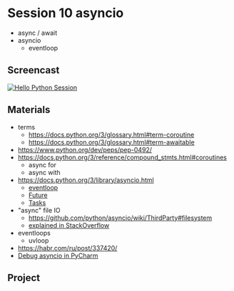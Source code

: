 # Session 10 asyncio
- async / await
- asyncio
  - eventloop


## Screencast
[![Hello Python Session](http://img.youtube.com/vi/wgoimK53MM8/0.jpg)](http://www.youtube.com/watch?v=wgoimK53MM8 "Hello Python Session")


## Materials
- terms
    - https://docs.python.org/3/glossary.html#term-coroutine
    - https://docs.python.org/3/glossary.html#term-awaitable
- https://www.python.org/dev/peps/pep-0492/
- https://docs.python.org/3/reference/compound_stmts.html#coroutines
    - async for
    - async with
- https://docs.python.org/3/library/asyncio.html
    - [eventloop](https://docs.python.org/3/library/asyncio-eventloop.html)
    - [Future](https://docs.python.org/3/library/asyncio-future.html)
    - [Tasks](https://docs.python.org/3/library/asyncio-task.html)    
- "async" file IO
    - https://github.com/python/asyncio/wiki/ThirdParty#filesystem
    - [explained in StackOverflow](https://stackoverflow.com/questions/34699948/does-asyncio-supports-asynchronous-i-o-for-file-operations/42063265#42063265)
- eventloops
    - uvloop
- https://habr.com/ru/post/337420/
- [Debug asyncio in PyCharm](https://youtu.be/9x9xIR9tFlc)


## Project
